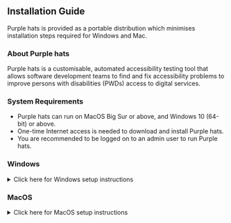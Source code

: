 ## Installation Guide

Purple hats is provided as a portable distribution which minimises installation steps required for Windows and Mac. 

### About Purple hats
Purple hats is a customisable, automated accessibility testing tool that allows software development teams to find and fix accessibility problems to improve persons with disabilities (PWDs) access to digital services.

### System Requirements
 * Purple hats can run on MacOS Big Sur or above, and Windows 10 (64-bit) or above.
 * One-time Internet access is needed to download and install Purple hats.
 * You are recommended to be logged on to an admin user to run Purple hats.

### Windows
<details>
  <summary>Click here for Windows setup instructions</summary>
  
#### Download Portable Copy
* Download and extract latest [purple-hats-portable-windows.zip](https://github.com/GovTechSG/purple-hats/releases/latest/download/purple-hats-portable-windows.zip).
* Tip: To extract files, right-click the Compressed zip file and click "Extract All…" in the context menu.

#### Run Purple hats
 * Navigate to the folder containing purple-hats-portable. 
 * Double-click `hats_shell.cmd` (Windows Command Script file).
  <img width="480" alt="Screenshot of Windows Explorer with hats_shell.cmd selected" src="https://user-images.githubusercontent.com/2021525/225506018-9f7a6684-ac14-4a69-a4f2-4d1a67a068c4.png">

 * A Windows Command Prompt window should open with contents as illustrated below. `hats_shell` will autmatically prepare your system to run Purple hats. 
```
hats Shell - Created By younglim - NO WARRANTY PROVIDED
================================================================

INFO: Stored current working directory at C:\Users\a11y\Downloads\purple-hats-portable-windows
INFO: Set path to node for this session
INFO: Set path to node_modules for this session
INFO: Set path to npm-global for this session
INFO: Set path to Playwright cache for this session
INFO: Set path to ImageMagick for this session
INFO: Set path to purple-hats for this session


PS C:\Users\username\Downloads\purple-hats-portable-windows>
```
 

 * Type in the following commands into the window.  The following commands will navigate your Command Prompt window to the `purple-hats` sub-directory and initiate a scan
```
cd purple-hats
node index
```
 * If a Windows Firewall prompt appears, click "Allow access"
<img width="261" alt="Windows Firewall prompt for Allow access" src="https://user-images.githubusercontent.com/2021525/208462360-ae9e1e3d-beca-4b78-af40-4126719432f0.png">

 * You should then see your Windows Command Prompt window updated with the following contents
```
PS C:\Users\username\Downloads\purple-hats-portable-windows> cd purple-hats
PS C:\Users\username\Downloads\purple-hats-portable-windows\purple-hats> node index
┌────────────────────────────────────────────────────────────┐
│ Welcome to HATS Accessibility Testing Tool!                │
│ We recommend using Chrome browser for the best experience. │
│                                                            │
│ Version: ░░░░░░                                            │
└────────────────────────────────────────────────────────────┘
? What would you like to scan today? (Use arrow keys)
> sitemap
  website
  custom flow
```

 * Follow the steps at [Features](https://github.com/GovTechSG/purple-hats#features) for more information on how to run a scan.
 
  </details>
  
### MacOS
<details>
  <summary>Click here for MacOS setup instructions</summary>

#### Download Portable Copy
 * Download and extract [purple-hats-portable-mac.zip](https://github.com/GovTechSG/purple-hats/releases/latest/download/purple-hats-portable-mac.zip) version.
 * Tip: To extract files in Mac, double-click on `purple-hats-portable-mac.zip` file, usually located at your Downloads folder. A new folder with the name `purple-hats-mac` will appear in Finder.
 
#### Run Purple hats
 * Navigate to the folder `purple-hats-mac`, usually located at your Downloads folder. 
 * Right-click `hats_shell.command`. Then click `Open` in the context menu.
  <img width="480" alt="Screenshot of right-click hats_shell.command and Open" src="https://user-images.githubusercontent.com/2021525/225501586-2df8ba37-f58a-4d1f-b28c-e06865fec2b0.png">

 * A prompt as follows will appear like below. Click `Open`. 
 <img width="240" alt="MacOS prompt for unidentified developer" src="https://user-images.githubusercontent.com/2021525/208457749-3a0a573d-5a6d-4905-b11e-c957d2073979.png">

 * A Terminal window should open with contents as illustrated below. `hats_shell` will autmatically prepare your system to run Purple hats.  
```
Last login: Thu Mar 16 10:48:05 on ttys002
/Users/username/Downloads/purple-hats-portable-mac/hats_shell.command ; exit;
username@hostname ~ % /Users/username/Downloads/purple-hats-portable-mac/hats_shell.command ; exit;
hats Shell - Created By younglim - NO WARRANTY PROVIDED
================================================================

INFO: Setting path to node for this session
INFO: Set path to node_modules for this session
INFO: Set path to Playwright cache for this session
INFO: Set symbolic link to ImageMagick
INFO: Set path to ImageMagick binaries
INFO: Removing com.apple.quarantine attributes for required binaries to run
username@hostname purple-hats-portable-mac % 
```
  
 * Type in the following commands into the window.  The following commands will navigate your Terminal window to the `purple-hats` sub-directory and initiate a scan
 ``` 
cd purple-hats
node index
```

 * You should then see your Terminal window updated with the following contents
```
username@hostname purple-hats-portable-mac % cd purple-hats 
username@hostname purple-hats % node index
┌────────────────────────────────────────────────────────────┐
│ Welcome to HATS Accessibility Testing Tool!                │
│ We recommend using Chrome browser for the best experience. │
│                                                            │
│ Version: ░░░░░░                                            │
└────────────────────────────────────────────────────────────┘
? What would you like to scan today? (Use arrow keys)
❯ sitemap 
  website 
  custom flow 
```

 * Follow the steps at [Features](https://github.com/GovTechSG/purple-hats#features) for more information on how to run a scan.
 
 * If you are running on an Apple Silicon Mac, you may be prompted to install [Rosetta 2](https://support.apple.com/en-sg/HT211861).  Click "Install" and try running Purple hats again.
 <img width="360" alt="Rosetta 2 alert prompt" src="https://support.apple.com/library/content/dam/edam/applecare/images/en_US/macos/Big-Sur/macos-big-sur-software-update-rosetta-alert.jpg">
</details>
